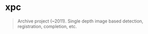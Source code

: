 # xpc
> Archive project (~2011). Single depth image based detection, registration, completion, etc.
